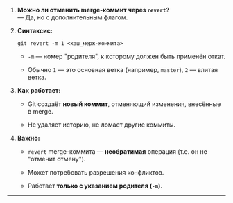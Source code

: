 

1. **Можно ли отменить merge-коммит через `revert`?**  
    — Да, но с дополнительным флагом.
    
2. **Синтаксис:**
    
    ```
    git revert -m 1 <хэш_мерж-коммита>
    ```
    
    - `-m` — номер "родителя", к которому должен быть применён откат.
        
    - Обычно `1` — это основная ветка (например, `master`), `2` — влитая ветка.
        
3. **Как работает:**
    
    - Git создаёт **новый коммит**, отменяющий изменения, внесённые в merge.
        
    - Не удаляет историю, не ломает другие коммиты.
        
4. **Важно:**
    
    - `revert` merge-коммита — **необратимая** операция (т.е. он не "отменит отмену").
        
    - Может потребовать разрешения конфликтов.
        
    - Работает **только с указанием родителя (`-m`)**.
        

---
